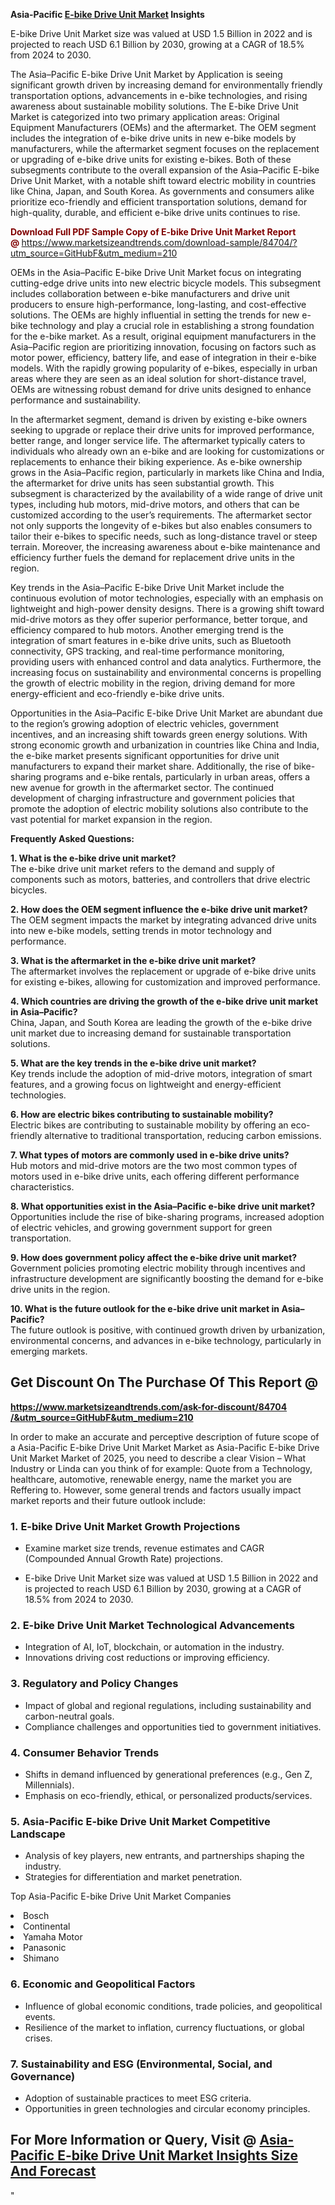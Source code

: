 <p><strong>Asia-Pacific&nbsp;<a href=""https://www.marketsizeandtrends.com/download-sample/84704/&amp;utm_source=GitHubF&amp;utm_medium=210"">E-bike Drive Unit Market</a> Insights</strong></p><p>E-bike Drive Unit Market size was valued at USD 1.5 Billion in 2022 and is projected to reach USD 6.1 Billion by 2030, growing at a CAGR of 18.5% from 2024 to 2030.</p><p><p>The Asia–Pacific E-bike Drive Unit Market by Application is seeing significant growth driven by increasing demand for environmentally friendly transportation options, advancements in e-bike technologies, and rising awareness about sustainable mobility solutions. The E-bike Drive Unit Market is categorized into two primary application areas: Original Equipment Manufacturers (OEMs) and the aftermarket. The OEM segment includes the integration of e-bike drive units in new e-bike models by manufacturers, while the aftermarket segment focuses on the replacement or upgrading of e-bike drive units for existing e-bikes. Both of these subsegments contribute to the overall expansion of the Asia–Pacific E-bike Drive Unit Market, with a notable shift toward electric mobility in countries like China, Japan, and South Korea. As governments and consumers alike prioritize eco-friendly and efficient transportation solutions, demand for high-quality, durable, and efficient e-bike drive units continues to rise. <p><strong><span style="color: #800000;">Download Full PDF Sample Copy of E-bike Drive Unit Market Report @</span>&nbsp;</strong><a href="https://www.marketsizeandtrends.com/download-sample/84704/?utm_source=GitHubF&amp;utm_medium=210" target="_blank">https://www.marketsizeandtrends.com/download-sample/84704/?utm_source=GitHubF&amp;utm_medium=210</a></p><p>OEMs in the Asia–Pacific E-bike Drive Unit Market focus on integrating cutting-edge drive units into new electric bicycle models. This subsegment includes collaboration between e-bike manufacturers and drive unit producers to ensure high-performance, long-lasting, and cost-effective solutions. The OEMs are highly influential in setting the trends for new e-bike technology and play a crucial role in establishing a strong foundation for the e-bike market. As a result, original equipment manufacturers in the Asia–Pacific region are prioritizing innovation, focusing on factors such as motor power, efficiency, battery life, and ease of integration in their e-bike models. With the rapidly growing popularity of e-bikes, especially in urban areas where they are seen as an ideal solution for short-distance travel, OEMs are witnessing robust demand for drive units designed to enhance performance and sustainability.<p>In the aftermarket segment, demand is driven by existing e-bike owners seeking to upgrade or replace their drive units for improved performance, better range, and longer service life. The aftermarket typically caters to individuals who already own an e-bike and are looking for customizations or replacements to enhance their biking experience. As e-bike ownership grows in the Asia–Pacific region, particularly in markets like China and India, the aftermarket for drive units has seen substantial growth. This subsegment is characterized by the availability of a wide range of drive unit types, including hub motors, mid-drive motors, and others that can be customized according to the user’s requirements. The aftermarket sector not only supports the longevity of e-bikes but also enables consumers to tailor their e-bikes to specific needs, such as long-distance travel or steep terrain. Moreover, the increasing awareness about e-bike maintenance and efficiency further fuels the demand for replacement drive units in the region.<p>Key trends in the Asia–Pacific E-bike Drive Unit Market include the continuous evolution of motor technologies, especially with an emphasis on lightweight and high-power density designs. There is a growing shift toward mid-drive motors as they offer superior performance, better torque, and efficiency compared to hub motors. Another emerging trend is the integration of smart features in e-bike drive units, such as Bluetooth connectivity, GPS tracking, and real-time performance monitoring, providing users with enhanced control and data analytics. Furthermore, the increasing focus on sustainability and environmental concerns is propelling the growth of electric mobility in the region, driving demand for more energy-efficient and eco-friendly e-bike drive units.<p>Opportunities in the Asia–Pacific E-bike Drive Unit Market are abundant due to the region’s growing adoption of electric vehicles, government incentives, and an increasing shift towards green energy solutions. With strong economic growth and urbanization in countries like China and India, the e-bike market presents significant opportunities for drive unit manufacturers to expand their market share. Additionally, the rise of bike-sharing programs and e-bike rentals, particularly in urban areas, offers a new avenue for growth in the aftermarket sector. The continued development of charging infrastructure and government policies that promote the adoption of electric mobility solutions also contribute to the vast potential for market expansion in the region.<p><strong>Frequently Asked Questions:</strong></p><p><strong>1. What is the e-bike drive unit market?</strong><br>The e-bike drive unit market refers to the demand and supply of components such as motors, batteries, and controllers that drive electric bicycles.</p><p><strong>2. How does the OEM segment influence the e-bike drive unit market?</strong><br>The OEM segment impacts the market by integrating advanced drive units into new e-bike models, setting trends in motor technology and performance.</p><p><strong>3. What is the aftermarket in the e-bike drive unit market?</strong><br>The aftermarket involves the replacement or upgrade of e-bike drive units for existing e-bikes, allowing for customization and improved performance.</p><p><strong>4. Which countries are driving the growth of the e-bike drive unit market in Asia–Pacific?</strong><br>China, Japan, and South Korea are leading the growth of the e-bike drive unit market due to increasing demand for sustainable transportation solutions.</p><p><strong>5. What are the key trends in the e-bike drive unit market?</strong><br>Key trends include the adoption of mid-drive motors, integration of smart features, and a growing focus on lightweight and energy-efficient technologies.</p><p><strong>6. How are electric bikes contributing to sustainable mobility?</strong><br>Electric bikes are contributing to sustainable mobility by offering an eco-friendly alternative to traditional transportation, reducing carbon emissions.</p><p><strong>7. What types of motors are commonly used in e-bike drive units?</strong><br>Hub motors and mid-drive motors are the two most common types of motors used in e-bike drive units, each offering different performance characteristics.</p><p><strong>8. What opportunities exist in the Asia–Pacific e-bike drive unit market?</strong><br>Opportunities include the rise of bike-sharing programs, increased adoption of electric vehicles, and growing government support for green transportation.</p><p><strong>9. How does government policy affect the e-bike drive unit market?</strong><br>Government policies promoting electric mobility through incentives and infrastructure development are significantly boosting the demand for e-bike drive units in the region.</p><p><strong>10. What is the future outlook for the e-bike drive unit market in Asia–Pacific?</strong><br>The future outlook is positive, with continued growth driven by urbanization, environmental concerns, and advances in e-bike technology, particularly in emerging markets.</p></p><h2><strong>Get Discount On The Purchase Of This Report @&nbsp;</strong></h2><p><strong><a href=""https://www.marketsizeandtrends.com/ask-for-discount/84704/&amp;utm_source=GitHubF&amp;utm_medium=210"" target=""_blank"">https://www.marketsizeandtrends.com/ask-for-discount/84704<br />/&amp;utm_source=GitHubF&amp;utm_medium=210</a></strong></p><p>In order to make an accurate and perceptive description of future scope of a Asia-Pacific&nbsp;E-bike Drive Unit Market Market as Asia-Pacific&nbsp;E-bike Drive Unit Market Market of 2025, you need to describe a clear Vision &ndash; What Industry or Linda can you think of for example: Quote from a Technology, healthcare, automotive, renewable energy, name the market you are Reffering to. However, some general trends and factors usually impact market reports and their future outlook include:</p><h3>1.&nbsp;<strong>E-bike Drive Unit Market Growth Projections</strong></h3><ul><li>Examine market size trends, revenue estimates and CAGR (Compounded Annual Growth Rate) projections.</li><li><p>E-bike Drive Unit Market size was valued at USD 1.5 Billion in 2022 and is projected to reach USD 6.1 Billion by 2030, growing at a CAGR of 18.5% from 2024 to 2030.</p></li></ul><h3>2.&nbsp;<strong>E-bike Drive Unit Market Technological Advancements</strong></h3><ul><li>Integration of AI, IoT, blockchain, or automation in the industry.</li><li>Innovations driving cost reductions or improving efficiency.</li></ul><h3>3.&nbsp;<strong>Regulatory and Policy Changes</strong></h3><ul><li>Impact of global and regional regulations, including sustainability and carbon-neutral goals.</li><li>Compliance challenges and opportunities tied to government initiatives.</li></ul><h3>4.&nbsp;<strong>Consumer Behavior Trends</strong></h3><ul><li>Shifts in demand influenced by generational preferences (e.g., Gen Z, Millennials).</li><li>Emphasis on eco-friendly, ethical, or personalized products/services.</li></ul><h3>5.&nbsp;<strong>Asia-Pacific E-bike Drive Unit Market Competitive Landscape</strong></h3><ul><li>Analysis of key players, new entrants, and partnerships shaping the industry.</li><li>Strategies for differentiation and market penetration.</li></ul><p data-pm-slice=""1 1 []"">Top Asia-Pacific E-bike Drive Unit Market Companies</p><div data-test-id=""""><p><li>Bosch</li><li> Continental</li><li> Yamaha Motor</li><li> Panasonic</li><li> Shimano</li></p></div><h3>6.&nbsp;<strong>Economic and Geopolitical Factors</strong></h3><ul><li>Influence of global economic conditions, trade policies, and geopolitical events.</li><li>Resilience of the market to inflation, currency fluctuations, or global crises.</li></ul><h3>7.&nbsp;<strong>Sustainability and ESG (Environmental, Social, and Governance)</strong></h3><ul><li>Adoption of sustainable practices to meet ESG criteria.</li><li>Opportunities in green technologies and circular economy principles.</li></ul><h2><strong>For More Information or Query, Visit @&nbsp;</strong><a href=""https://www.verifiedmarketreports.com/product/global-e-bike-drive-unit-market-growth-2019-2024/"" target=""_blank"">Asia-Pacific E-bike Drive Unit Market Insights Size And Forecast</a></h2>"
